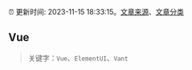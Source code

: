 :alarm_clock: 更新时间: 2023-11-15 18:33:15。[文章来源](/README.md)、[文章分类](/TAGS.md)

## Vue


> 关键字：`Vue`、`ElementUI`、`Vant`



